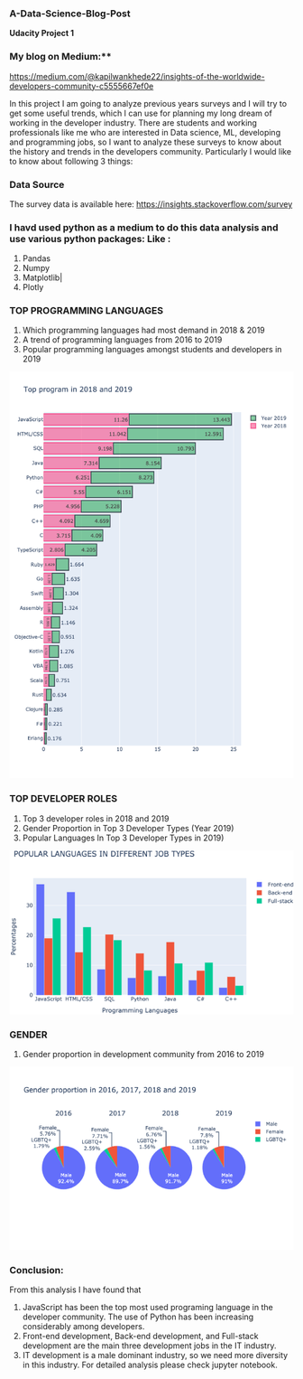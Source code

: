 ### A-Data-Science-Blog-Post 
**Udacity Project 1**


### My blog on Medium:**
https://medium.com/@kapilwankhede22/insights-of-the-worldwide-developers-community-c5555667ef0e

In this project I am going to analyze previous years surveys and I will try to get some useful trends, which I can use for planning my long dream of working in the developer industry. There are students and working professionals like me who are interested in Data science, ML, developing and programming jobs, so I want to analyze these surveys to know about the history and trends in the developers community. Particularly I would like to know about following 3 things:


### Data Source
The survey data is available here: https://insights.stackoverflow.com/survey

### I havd used python as a medium to do this data analysis and use various python packages: Like :
1.	Pandas
2.	Numpy
3.	Matplotlib| 
4. Plotly


### TOP PROGRAMMING LANGUAGES
1. Which programming languages had most demand in 2018 & 2019
2. A trend of programming languages from 2016 to 2019
3. Popular programming languages amongst students and developers in 2019

![Screenshot](https://github.com/kwankhede/A-Data-Science-Blog-Post/blob/master/newplot%20(3).png)




### TOP DEVELOPER ROLES
1. Top 3 developer roles in 2018 and 2019
2. Gender Proportion in Top 3 Developer Types (Year 2019)
3. Popular Languages In Top 3 Developer Types in 2019)

![abc](https://github.com/kwankhede/A-Data-Science-Blog-Post/blob/master/newplot%20(8).png)

### GENDER
1. Gender proportion in development community from 2016 to 2019

![zxc](https://github.com/kwankhede/A-Data-Science-Blog-Post/blob/master/abcd.png)





### Conclusion: 
From this analysis I have found that
1.	JavaScript has been the top most used programing language in the developer community. The use of Python has been increasing considerably among developers.
2.	Front-end development, Back-end development, and Full-stack development are the main three development jobs in the IT industry.
3.	IT development is a male dominant industry, so we need more diversity in this industry.
For detailed analysis please check jupyter notebook.


